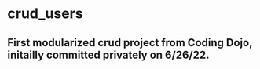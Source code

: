 # crud_users
## First modularized crud project from Coding Dojo, initailly committed privately on 6/26/22.
